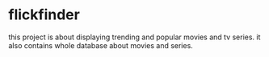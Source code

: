 # flickfinder
this project is about displaying trending and popular movies and tv series. it also contains whole database about movies and series.

